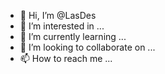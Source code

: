 - 👋 Hi, I’m @LasDes
- 👀 I’m interested in ...
- 🌱 I’m currently learning ...
- 💞️ I’m looking to collaborate on ...
- 📫 How to reach me ...

<!---
LasDes/LasDes is a ✨ special ✨ repository because its `README.md` (this file) appears on your GitHub profile.
You can click the Preview link to take a look at your changes.
--->
